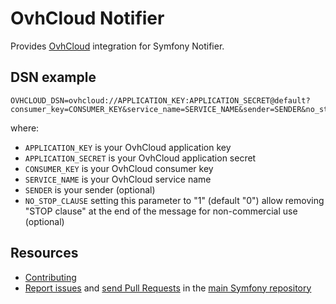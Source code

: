 OvhCloud Notifier
=================

Provides [OvhCloud](https://docs.ovh.com/gb/en/sms/) integration for Symfony Notifier.

DSN example
-----------

```
OVHCLOUD_DSN=ovhcloud://APPLICATION_KEY:APPLICATION_SECRET@default?consumer_key=CONSUMER_KEY&service_name=SERVICE_NAME&sender=SENDER&no_stop_clause=NO_STOP_CLAUSE
```

where:
 - `APPLICATION_KEY` is your OvhCloud application key
 - `APPLICATION_SECRET` is your OvhCloud application secret
 - `CONSUMER_KEY` is your OvhCloud consumer key
 - `SERVICE_NAME` is your OvhCloud service name
 - `SENDER` is your sender (optional)
 - `NO_STOP_CLAUSE` setting this parameter to "1" (default "0") allow removing "STOP clause" at the end of the message for non-commercial use (optional)


Resources
---------

 * [Contributing](https://symfony.com/doc/current/contributing/index.html)
 * [Report issues](https://github.com/symfony/symfony/issues) and
   [send Pull Requests](https://github.com/symfony/symfony/pulls)
   in the [main Symfony repository](https://github.com/symfony/symfony)
